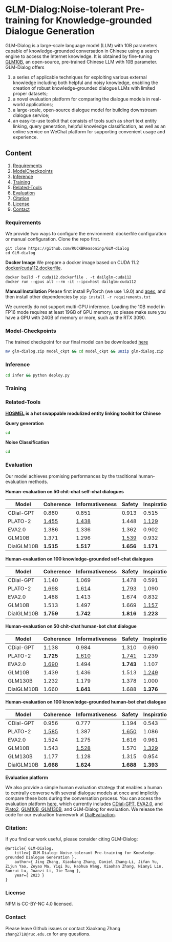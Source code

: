 # GLM-Dialog:Noise-tolerant Pre-training for Knowledge-grounded Dialogue Generation

GLM-Dialog is a large-scale language model (LLM) with 10B parameters capable of knowledge-grounded conversation in Chinese using a search engine to access the Internet knowledge. It is obtained by fine-tuning [GLM10B](https://github.com/THUDM/GLM-130B), an open-source, pre-trained Chinese LLM with 10B parameter. GLM-Dialog offers 
1. a series of applicable techniques for exploiting various external knowledge including both helpful and noisy knowledge, enabling the creation of robust knowledge-grounded dialogue LLMs with limited proper datasets;
2. a novel evaluation platform for comparing the dialogue models in real-world applications;
3. a large-scale, open-source dialogue model for building downstream dialogue service;
4. an easy-to-use toolkit that consists of tools such as short text entity linking, query generation, helpful knowledge classification, as well as an online service on WeChat platform for supporting convenient usage and experience. 

## Content
1. [Requirements](#requirements)
2. [ModelCheckpoints](#model-checkpoints)
3. [Inference](#inference)
4. [Training](#training)
5. [Related-Tools](#related-tools)
6. [Evaluation](#performances)
7. [Citation](#citation)
8. [License](#license)
9. [Contact](#contact)

### Requirements
We provide two ways to configure the environment: dockerfile configuration or manual configuration.
Clone the repo first.

```shell
git clone https://github.com/RUCKBReasoning/GLM-dialog
cd GLM-dialog
```

**Docker Image**
We prepare a docker image based on CUDA 11.2 [docker/cuda112.dockerfile](docker/cuda112.dockerfile).
```shell
docker build -f cuda112.dockerfile . -t dailglm-cuda112
docker run --gpus all --rm -it --ipc=host dailglm-cuda112
```

**Manual Installation**
Please first install PyTorch (we use 1.9.0) and [apex](https://github.com/NVIDIA/apex), and then install other
dependencies by `pip install -r requirements.txt`

We currently do not support multi-GPU inference. Loading the 10B model in FP16 mode requires at least 19GB of GPU memory, so please make sure you have a GPU with 24GB of memory or more, such as the RTX 3090.

### Model-Checkpoints

The trained checkpoint for our final model can be downloaded [here](https://drive.google.com/drive/folders/1kEmxwFme4qUzIuUOW7kRbBGZ5e_bSipu?usp=sharing)
```bash
mv glm-dialog.zip model_ckpt && cd model_ckpt && unzip glm-dialog.zip
```

### Inference
```bash
cd infer && python deploy.py
```
### Training


### Related-Tools
**[HOSMEL](https://github.com/THUDM/HOSMEL) is a hot swappable modulized entity linking toolkit for Chinese**

**Query generation**
```bash
cd 
```
**Noise Classification**
```bash
cd 
```

### Evaluation

Our model achieves promising performances by the traditional human-evaluation methods. 

**Human-evaluation on 50 chit-chat self-chat dialogues**

| Model      | Coherence    | Informativeness | Safety       | Inspiration  | Hallucination | Engagingness | Faithfulness |
| ---------- | ------------ | --------------- | ------------ | ------------ | ------------- | ------------ | ------------ |
| CDial-GPT  | 0.860        | 0.851           | 0.913        | 0.515        | 0.291         | 0.500        | 0.473        |
| PLATO-2   | <u>1.455</u> | <u>1.438</u>    | 1.448        | <u>1.129</u> | **0.062**     | <u>1.260</u> | <u>1.220</u> |
| EVA2.0     | 1.386        | 1.336           | 1.362        | 0.902        | <u>0.068</u>  | 1.213        | 1.093        |
| GLM10B     | 1.371        | 1.296           | <u>1.539</u> | 0.932        | 0.130         | 1.187        | 1.160        |
| DialGLM10B | **1.515**    | **1.517**       | **1.656**    | **1.171**    | 0.098         | **1.383**    | **1.383**    |

**Human-evaluation on 100 knowledge-grounded self-chat dialogues**

| Model      | Coherence    | Informativeness | Safety       | Inspiration  | Hallucination | Engagingness | Faithfulness |
| ---------- | ------------ | --------------- | ------------ | ------------ | ------------- | ------------ | ------------ |
| CDial-GPT  | 1.140        | 1.069           | 1.478        | 0.591        | 0.221         | 0.603        | 0.690        |
| PLATO-2   | <u>1.698</u> | <u>1.614</u>    | <u>1.793</u> | 1.090        | **0.032**     | 1.420        | <u>1.413</u> |
| EVA2.0     | 1.488        | 1.413           | 1.674        | 0.832        | 0.089         | 1.230        | 1.223        |
| GLM10B     | 1.513        | 1.497           | 1.669        | <u>1.157</u> | 0.093         | <u>1.460</u> | 1.340        |
| DialGLM10B | **1.759**    | **1.742**       | **1.816**    | **1.223**    | <u>0.046</u>  | **1.550**    | **1.473**    |

**Human-evaluation on 50 chit-chat human-bot chat dialogue**

| Model      | Coherence    | Informativeness | Safety       | Inspiration  | Hallucination | Engagingness | Faithfulness |
| ---------- | ------------ | --------------- | ------------ | ------------ | ------------- | ------------ | ------------ |
| CDial-GPT  | 1.138        | 0.984           | 1.310        | 0.690        | 0.272         | 0.696        | 0.660        |
| PLATO-2   | **1.725**    | <u>1.610</u>    | <u>1.741</u> | 1.239        | **0.068**     | <u>1.392</u> | <u>1.316</u> |
| EVA2.0     | <u>1.690</u> | 1.494           | **1.743**    | 1.107        | <u>0.077</u>  | 1.312        | 1.292        |
| GLM10B     | 1.439        | 1.436           | 1.513        | <u>1.249</u> | 0.164         | 1.236        | 1.208        |
| GLM130B    | 1.232        | 1.179           | 1.378        | 1.000        | 0.257         | 0.816        | 0.784        |
| DialGLM10B | 1.660        | **1.641**       | 1.688        | **1.376**    | 0.127         | **1.440**    | **1.460**    |

**Human-evaluation on 100 knowledge-grounded human-bot chat dialogue**

| Model      | Coherence    | Informativeness | Safety       | Inspiration  | Hallucination | Engagingness | Faithfulness |
| ---------- | ------------ | --------------- | ------------ | ------------ | ------------- | ------------ | ------------ |
| CDial-GPT  | 0.956        | 0.777           | 1.194        | 0.543        | 0.363         | 0.562        | 0.542        |
| PLATO-2   | <u>1.585</u> | 1.387           | <u>1.650</u> | 1.086        | **0.129**     | 1.244        | 1.128        |
| EVA2.0     | 1.524        | 1.275           | 1.616        | 0.961        | 0.151         | 1.150        | 1.096        |
| GLM10B     | 1.543        | <u>1.528</u>    | 1.570        | <u>1.329</u> | 0.174         | <u>1.324</u> | <u>1.282</u> |
| GLM130B    | 1.177        | 1.128           | 1.315        | 0.954        | 0.303         | 0.852        | 0.832        |
| DialGLM10B | **1.668**    | **1.624**       | **1.688**    | **1.393**    | <u>0.134</u>  | **1.412**    | **1.368**    |


**Evaluation platform**

We also provide a simple human evaluation strategy that enables a human to centrally converse with several dialogue models at once and implicitly compare these bots during the conversation process. 
You can access the evaluation platform [here](https://aigc.aminer.cn/racetrack), which currently includes [CDial-GPT](https://github.com/thu-coai/CDial-GPT), [EVA2.0](https://github.com/thu-coai/EVA), and [Plato2](https://arxiv.org/abs/2006.16779), [GLM10B, GLM130B](https://github.com/THUDM/GLM-130B), and GLM-Dialog for evaluation.
We release the code for our evaluation framework at [DialEvaluation](https://github.com/RUCKBReasoning/DialEvaluation).

### Citation:
If you find our work useful, please consider citing GLM-Dialog:
```
@article{ GLM-Dialog,
    title={ GLM-Dialog: Noise-tolerant Pre-training for Knowledge-grounded Dialogue Generation },
    author={ Jing Zhang, Xiaokang Zhang, Daniel Zhang-Li, Jifan Yu, Zijun Yao, Zeyao Ma, Yiqi Xu, Haohua Wang, Xiaohan Zhang, Nianyi Lin, Sunrui Lu, Juanzi Li, Jie Tang },
    year={ 2023 }
}
```

### License
NPM is CC-BY-NC 4.0 licensed.

### Contact

Please leave Github issues or contact Xiaokang Zhang `zhang2718@ruc.edu.cn` for any questions.





